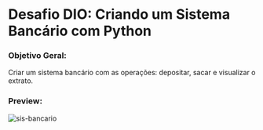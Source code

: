 # Desafio DIO: Criando um Sistema Bancário com Python

### Objetivo Geral:
Criar um sistema bancário com as operações: depositar, sacar e visualizar o extrato.

### Preview:
![sis-bancario](https://github.com/user-attachments/assets/6f37ad07-9b45-42a8-8185-50d1e98c6f79)
